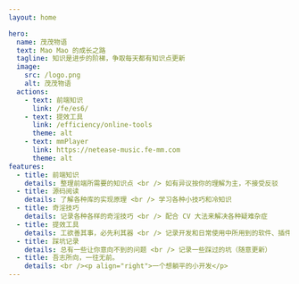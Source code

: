 ```yaml
---
layout: home

hero:
  name: 茂茂物语
  text: Mao Mao 的成长之路
  tagline: 知识是进步的阶梯，争取每天都有知识点更新
  image:
    src: /logo.png
    alt: 茂茂物语
  actions:
    - text: 前端知识
      link: /fe/es6/
    - text: 提效工具
      link: /efficiency/online-tools
      theme: alt
    - text: mmPlayer
      link: https://netease-music.fe-mm.com
      theme: alt
features:
  - title: 前端知识
    details: 整理前端所需要的知识点 <br /> 如有异议按你的理解为主，不接受反驳
  - title: 源码阅读
    details: 了解各种库的实现原理 <br /> 学习各种小技巧和冷知识
  - title: 奇淫技巧
    details: 记录各种各样的奇淫技巧 <br /> 配合 CV 大法来解决各种疑难杂症
  - title: 提效工具
    details: 工欲善其事，必先利其器 <br /> 记录开发和日常使用中所用到的软件、插件、扩展等
  - title: 踩坑记录
    details: 总有一些让你意向不到的问题 <br /> 记录一些踩过的坑（随意更新）
  - title: 吾志所向，一往无前。
    details: <br /><p align="right">一个想躺平的小开发</p>
---
```

